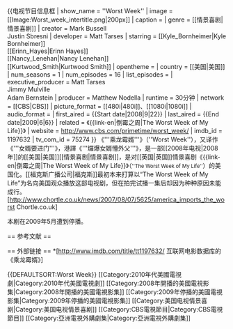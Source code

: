 {{电视节目信息框
| show_name            = ''Worst Week''
| image                = [[Image:Worst_week_intertitle.png|200px]]
| caption              = 
| genre                = [[情景喜剧|情景喜剧]]
| creator              = Mark Bussell<br>Justin Sbresni
| developer            = Matt Tarses
| starring             = [[Kyle_Bornheimer|Kyle Bornheimer]]<br>[[Erinn_Hayes|Erinn Hayes]]<br>[[Nancy_Lenehan|Nancy Lenehan]]<br>[[Kurtwood_Smith|Kurtwood Smith]]
| opentheme            = 
| country              = [[美国|美国]]
| num_seasons          = 1
| num_episodes         = 16
| list_episodes        = 
| executive_producer   = Matt Tarses<br>Jimmy Mulville<br>Adam Bernstein
| producer             = Matthew Nodella
| runtime              = 30分钟
| network              = [[CBS|CBS]] 
| picture_format       = [[480i|480i]]、[[1080i|1080i]]
| audio_format         = 
| first_aired          = {{Start date|2008|9|22}}
| last_aired           = {{End date|2009|6|6}}
| related              = 《{{link-en|倒霉之周|The Worst Week of My Life}}》
| website              = http://www.cbs.com/primetime/worst_week/
| imdb_id              = 1197632
| tv_com_id            = 75274
}}
《'''乘龙霉婿'''》（''Worst Week''），又译作《'''女婿要进门'''》，港譯《'''𤓓爆女婿懵外父'''》，是一部[[2008年电视|2008年]]的[[美国|美国]][[情景喜剧|情景喜剧]]，是对[[英国|英国]]情景喜剧《{{link-en|倒霉之周|The Worst Week of My Life}}》（<span style="font-size:smaller;">''The Worst Week of My Life''</span>）的美国化。[[福克斯广播公司|福克斯]]最初本来打算以“The Worst Week of My Life”为名向美国观众播放这部电视剧，但在拍完试播一集后却因为种种原因未能成行。<ref>[http://www.chortle.co.uk/news/2007/08/07/5625/america_imports_the_worst Chortle.co.uk]</ref> 

本剧在2009年5月遭到停播。

== 参考文献 ==
<div class="references-small">
<references />
</div>

== 外部链接 ==
*[http://www.imdb.com/title/tt1197632/ 互联网电影数据库的《乘龙霉婿》]

{{DEFAULTSORT:Worst Week}}
[[Category:2010年代美國電視劇|Category:2010年代美國電視劇]]
[[Category:2008年開播的美國電視影集|Category:2008年開播的美國電視影集]]
[[Category:2009年停播的美國電視影集|Category:2009年停播的美國電視影集]]
[[Category:美国电视情景喜剧|Category:美国电视情景喜剧]]
[[Category:CBS電視節目|Category:CBS電視節目]]
[[Category:亞洲電視外購劇集|Category:亞洲電視外購劇集]]